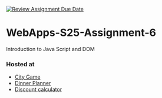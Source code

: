 [![Review Assignment Due Date](https://classroom.github.com/assets/deadline-readme-button-22041afd0340ce965d47ae6ef1cefeee28c7c493a6346c4f15d667ab976d596c.svg)](https://classroom.github.com/a/URRZ2TIg)
# WebApps-S25-Assignment-6
Introduction to Java Script and DOM


### Hosted at 
- [City Game](https://44-563-webapps-s25.github.io/44563-webapps-s25-assignment6-ViswasS/city.html)
- [Dinner Planner](https://44-563-webapps-s25.github.io/44563-webapps-s25-assignment6-ViswasS/dinner.html)
- [Discount calculator](https://44-563-webapps-s25.github.io/44563-webapps-s25-assignment6-ViswasS/message,html)
